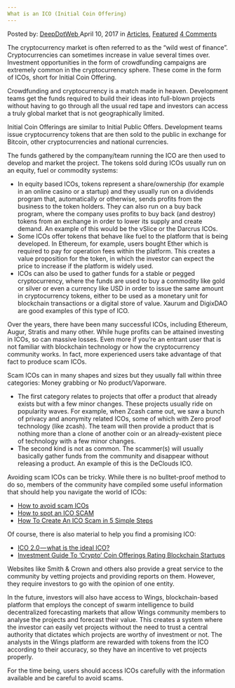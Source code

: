 ```yaml
---
What is an ICO (Initial Coin Offering)
---
```

<article class="post-listing post-19110 post type-post status-publish format-standard has-post-thumbnail hentry category-articles category-deepdot-news tag-coin tag-ico tag-initial tag-offering">
    <div class="post-inner">
    <p class="post-meta">
    <span>Posted by: <a href="https://www.deepdotweb.com/author/admin/" title="">DeepDotWeb </a></span>
    <span>April 10, 2017</span>
    <span>in <a href="https://www.deepdotweb.com/category/articles/" rel="category tag">Articles</a>, <a href="https://www.deepdotweb.com/category/deepdot-news/" rel="category tag">Featured</a></span>
    <span><a href="https://www.deepdotweb.com/2017/04/10/ico-initial-coin-offering/#comments">4 Comments</a></span>
    </p>
    <div class="clear"></div>
    <div class="entry">
    <p>The cryptocurrency market is often referred to as the “wild west of finance”. Cryptocurrencies can sometimes increase in value several times over. Investment opportunities in the form of crowdfunding campaigns are extremely common in the cryptocurrency sphere. These come in the form of ICOs, short for Initial Coin Offering.</p>
    <p>Crowdfunding and cryptocurrency is a match made in heaven. Development teams get the funds required to build their ideas into full-blown projects without having to go through all the usual red tape and investors can access a truly global market that is not geographically limited.</p>
    <p>Initial Coin Offerings are similar to Initial Public Offers. Development teams issue cryptocurrency tokens that are then sold to the public in exchange for Bitcoin, other cryptocurrencies and national currencies.</p>
    <p>The funds gathered by the company/team running the ICO are then used to develop and market the project. The tokens sold during ICOs usually run on an equity, fuel or commodity systems:</p>
    <ul>
    <li>In equity based ICOs, tokens represent a share/ownership (for example in an online casino or a startup) and they usually run on a dividends program that, automatically or otherwise, sends profits from the business to the token holders. They can also run on a buy back program, where the company uses profits to buy back (and destroy) tokens from an exchange in order to lower its supply and create demand. An example of this would be the vSlice or the Darcrus ICOs.</li>
    <li>Some ICOs offer tokens that behave like fuel to the platform that is being developed. In Ethereum, for example, users bought Ether which is required to pay for operation fees within the platform. This creates a value proposition for the token, in which the investor can expect the price to increase if the platform is widely used.</li>
    <li>ICOs can also be used to gather funds for a stable or pegged cryptocurrency, where the funds are used to buy a commodity like gold or silver or even a currency like USD in order to issue the same amount in cryptocurrency tokens, either to be used as a monetary unit for blockchain transactions or a digital store of value. Xaurum and DigixDAO are good examples of this type of ICO.</li>
    </ul>
    <p>Over the years, there have been many successful ICOs, including Ethereum, Augur, Stratis and many other. While huge profits can be attained investing in ICOs, so can massive losses. Even more if you’re an entrant user that is not familiar with blockchain technology or how the cryptocurrency community works. In fact, more experienced users take advantage of that fact to produce scam ICOs.</p>
    <p>Scam ICOs can in many shapes and sizes but they usually fall within three categories: Money grabbing or No product/Vaporware.</p>
    <ul>
    <li>The first category relates to projects that offer a product that already exists but with a few minor changes. These projects usually ride on popularity waves. For example, when Zcash came out, we saw a bunch of privacy and anonymity related ICOs, some of which with Zero proof technology (like zcash). The team will then provide a product that is nothing more than a clone of another coin or an already-existent piece of technology with a few minor changes.</li>
    <li>The second kind is not as common. The scammer(s) will usually basically gather funds from the community and disappear without releasing a product. An example of this is the DeClouds ICO.</li>
    </ul>
    <p>Avoiding scam ICOs can be tricky. While there is no bulltet-proof method to do so, members of the community have compiled some useful information that should help you navigate the world of ICOs:</p>
    <ul>
    <li><a href="https://www.cryptocompare.com/coins/guides/how-to-avoid-scam-icos/">How to avoid scam ICOs</a></li>
    <li><a href="https://bitcointalk.org/index.php?topic=1678127.0">How to spot an ICO SCAM</a></li>
    <li><a href="https://steemit.com/scam/@moonjelly/how-to-create-an-ico-scam-in-5-simple-steps">How To Create An ICO Scam in 5 Simple Steps</a></li>
    </ul>
    <p>Of course, there is also material to help you find a promising ICO:</p>
    <ul>
    <li><a href="https://medium.com/iconominet/ico-2-0-what-is-the-ideal-ico-ee9d285a8939#.xej0dlft5">ICO 2.0 — what is the ideal ICO?</a></li>
    <li><a href="https://www.forbes.com/sites/rogeraitken/2017/01/06/investment-guide-to-crypto-coin-offerings-rating-blockchain-startups/#7c5bab36121b">Investment Guide To &#8216;Crypto&#8217; Coin Offerings Rating Blockchain Startups</a></li>
    </ul>
    <p>Websites like Smith &amp; Crown and others also provide a great service to the community by vetting projects and providing reports on them. However, they require investors to go with the opinion of one entity.</p>
    <p>In the future, investors will also have access to Wings, blockchain-based platform that employs the concept of swarm intelligence to build decentralized forecasting markets that allow Wings community members to analyse the projects and forecast their value. This creates a system where the investor can easily vet projects without the need to trust a central authority that dictates which projects are worthy of investment or not. The analysts in the Wings platform are rewarded with tokens from the ICO according to their accuracy, so they have an incentive to vet projects properly.</p>
    <p>For the time being, users should access ICOs carefully with the information available and be careful to avoid scams.</p>
    </div>
    <span style="display:none"><a href="https://www.deepdotweb.com/tag/coin/" rel="tag">coin</a> <a href="https://www.deepdotweb.com/tag/ico/" rel="tag">ico</a> <a href="https://www.deepdotweb.com/tag/initial/" rel="tag">initial</a> <a href="https://www.deepdotweb.com/tag/offering/" rel="tag">offering</a></span> <span style="display:none" class="updated">2017-04-10</span>
    <div style="display:none" class="vcard author" itemprop="author" itemscope itemtype="http://schema.org/Person"><strong class="fn" itemprop="name"><a href="https://www.deepdotweb.com/author/admin/" title="Posts by DeepDotWeb" rel="author">DeepDotWeb</a></strong></div>
    </div>
</article>


